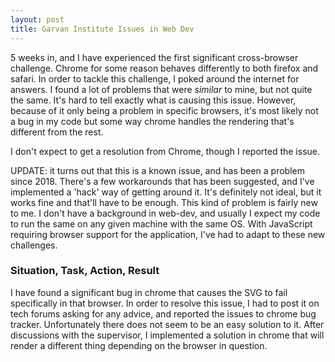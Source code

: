 ```yaml
---
layout: post
title: Garvan Institute Issues in Web Dev
---
```


5 weeks in, and I have experienced the first significant cross-browser challenge. Chrome for some reason behaves differently to both firefox and safari. In order to tackle this challenge, I poked around the internet for answers. I found a lot of problems that were *similar* to mine, but not quite the same. It's hard to tell exactly what is causing this issue. However, because of it only being a problem in specific browsers, it's most likely not a bug in my code but some way chrome handles the rendering that's different from the rest. 

I don't expect to get a resolution from Chrome, though I reported the issue.

UPDATE: it turns out that this is a known issue, and has been a problem since 2018. There's a few workarounds that has been suggested, and I've implemented a 'hack' way of getting around it. It's definitely not ideal, but it works fine and that'll have to be enough. This kind of problem is fairly new to me. I don't have a background in web-dev, and usually I expect my code to run the same on any given machine with the same OS. With JavaScript requiring browser support for the application, I've had to adapt to these new challenges.

### Situation, Task, Action, Result

I have found a significant bug in chrome that causes the SVG to fail specifically in that browser. In order to resolve this issue, I had to post it on tech forums asking for any advice, and reported the issues to chrome bug tracker. Unfortunately there does not seem to be an easy solution to it. After discussions with the supervisor, I implemented a solution in chrome that will render a different thing depending on the browser in question.
